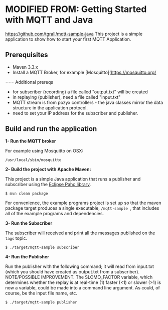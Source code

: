 # MODIFIED FROM: Getting Started with MQTT and Java

https://github.com/tgrall/mqtt-sample-java
This project is a simple application to show how to start your first MQTT Application.

## Prerequisites

* Maven 3.3.x
* Install a MQTT Broker, for example [Mosquitto](https://mosquitto.org/
    
	
===
Additional prereqs
* for subscriber (recording) a file called "output.txt" will be created
* in replaying (publisher), need a file called "input.txt"
* MQTT stream is from pozyx controllers - the java classes mirror the data structure in the application protocol.
* need to set your IP address for the subscriber and publisher.

    
## Build and run the application

**1- Run the MQTT broker**

For example using Mosquitto on OSX:

```
/usr/local/sbin/mosquitto
```


**2- Build the project with Apache Maven:**

This project is a simple Java application that runs a publisher and subscriber using the [Eclipse Paho library](https://eclipse.org/paho/).


```
$ mvn clean package
```

For convenience, the example programs project is set up so that the maven package target produces a single executable, 
`/mqtt-sample `, that includes all of the example programs and dependencies.


**3- Run the Subscriber**

The subscriber will received and print all the messages published on the `tags` topic.

```
$ ./target/mqtt-sample subscriber
```

**4- Run the Publisher**

Run the publisher with the following command; it will read from input.txt (which you should have created as output.txt from a subscriber). NOTE/POSSIBLE IMPROVEMENT. The SLOMO_FACTOR variable, which determines whether the replay is at real-time (1) faster (<1) or slower (>1) is now a variable, could be made into a command line argument.  As could, of course, be the input file name, etc.

```
$ ./target/mqtt-sample publisher 
```